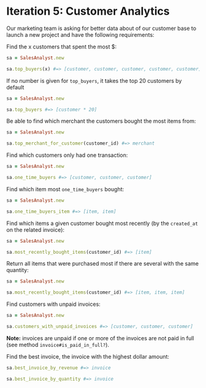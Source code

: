 # Iteration 5: Customer Analytics

Our marketing team is asking for better data about of our customer base to launch a new project and have the following requirements:

Find the x customers that spent the most $:

```rb
sa = SalesAnalyst.new

sa.top_buyers(x) #=> [customer, customer, customer, customer, customer]
```

If no number is given for `top_buyers`, it takes the top 20 customers by default

```rb
sa = SalesAnalyst.new

sa.top_buyers #=> [customer * 20]
```

Be able to find which merchant the customers bought the most items from:

```rb
sa = SalesAnalyst.new

sa.top_merchant_for_customer(customer_id) #=> merchant
```

Find which customers only had one transaction:

```rb
sa = SalesAnalyst.new

sa.one_time_buyers #=> [customer, customer, customer]
```

Find which item most `one_time_buyers` bought:

```rb
sa = SalesAnalyst.new

sa.one_time_buyers_item #=> [item, item]
```

Find which items a given customer bought most recently (by the `created_at` on the related invoice):

```rb
sa = SalesAnalyst.new

sa.most_recently_bought_items(customer_id) #=> [item]
```

Return all items that were purchased most if there are several with the same quantity:

```rb
sa = SalesAnalyst.new

sa.most_recently_bought_items(customer_id) #=> [item, item, item]
```

Find customers with unpaid invoices:

```rb
sa = SalesAnalyst.new

sa.customers_with_unpaid_invoices #=> [customer, customer, customer]
```

**Note:** invoices are unpaid if one or more of the invoices are not paid in full (see method `invoice#is_paid_in_full?`).

Find the best invoice, the invoice with the highest dollar amount:

```rb
sa.best_invoice_by_revenue #=> invoice
```

```rb
sa.best_invoice_by_quantity #=> invoice
```
